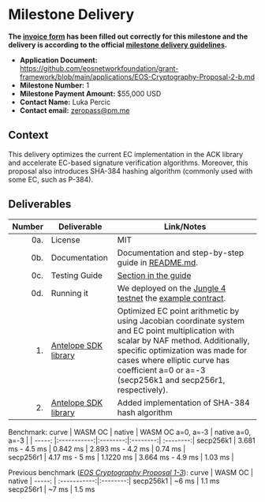 # Milestone Delivery

**The [invoice form](https://forms.gle/wLuAzXKa9qYrZQob9) has been filled out correctly for this milestone and the delivery is according to the official [milestone delivery guidelines](https://github.com/eosnetworkfoundation/grant-framework/blob/master/docs/milestone-deliverables-guidelines.md).**  

* **Application Document:** https://github.com/eosnetworkfoundation/grant-framework/blob/main/applications/EOS-Cryptography-Proposal-2-b.md
* **Milestone Number:** 1
* **Milestone Payment Amount:** $55,000 USD
* **Contact Name:** Luka Percic
* **Contact email:** zeropass@pm.me

## Context
This delivery optimizes the current EC implementation in the ACK library and accelerate EC-based signature verification algorithms.
Moreover, this proposal also introduces SHA-384 hashing algorithm (commonly used with some EC, such as P-384).

## Deliverables
| Number | Deliverable | Link/Notes |
| -----: | ----------- | ------------- |
| 0a. | License | MIT |
| 0b. | Documentation | Documentation and step-by-step guide in [README.md](https://github.com/ZeroPass/ack/blob/b8d3ea841d32e1be372c36d0fb57785ec944a218/README.md).  | 
| 0c. | Testing Guide | [Section in the guide](https://github.com/ZeroPass/ack/blob/b8d3ea841d32e1be372c36d0fb57785ec944a218/README.md#algorithm-testing) |
| 0d. | Running it | We deployed on the [Jungle 4 testnet](https://jungle4.eosq.eosnation.io/account/helloeosiock) the [example contract](https://github.com/ZeroPass/ack/blob/b8d3ea841d32e1be372c36d0fb57785ec944a218/examples/helloack).|
| 1. | [Antelope SDK library](https://github.com/ZeroPass/ack/pull/9) | Optimized EC point arithmetic by using Jacobian coordinate system and EC point multiplication with scalar by NAF method. Additionally, specific optimization was made for cases where elliptic curve has coefficient a=0 or a=-3 (secp256k1 and secp256r1, respectively).
| 2. | [Antelope SDK library](https://github.com/ZeroPass/ack/pull/9) | Added implementation of SHA-384 hash algorithm |

Benchmark:
curve     |  WASM OC    |  native | WASM OC a=0, a=-3 | native a=0, a=-3 |
| -----: |:-----------:|:--------:|:--------:| :--------:|
secp256k1 | 3.681 ms - 4.5 ms | 0.842 ms | 2.893 ms - 4.2 ms | 0.74 ms |     
secp256r1 | 4.17 ms - 5 ms  |  1.1220 ms | 3.664 ms - 4.9 ms | 1.03 ms |

Previous benchmark (*[EOS Cryptography Proposal 1-3](https://github.com/eosnetworkfoundation/grant-milestones/blob/f36ec75e137a401fd4c5899ca766351c9fa1e8fe/deliveries/eos-cryptography-proposal-1of2-3.md)*):
curve      |  WASM OC    |  native
| -----: | :-----------:|:--------:|
secp256k1 | ~6 ms | 1.1 ms      
secp256r1 | ~7 ms | 1.5 ms
